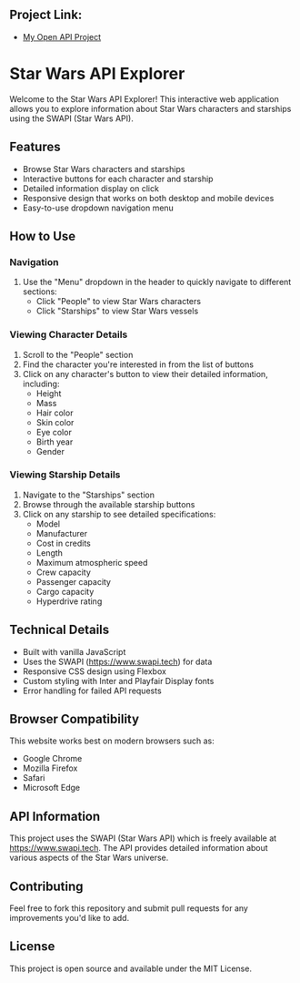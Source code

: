 
## Project Link:

- [My Open API Project](https://github.com/merimastarlit/merim-open-api)


# Star Wars API Explorer

Welcome to the Star Wars API Explorer! This interactive web application allows you to explore information about Star Wars characters and starships using the SWAPI (Star Wars API).

## Features

- Browse Star Wars characters and starships
- Interactive buttons for each character and starship
- Detailed information display on click
- Responsive design that works on both desktop and mobile devices
- Easy-to-use dropdown navigation menu

## How to Use

### Navigation

1. Use the "Menu" dropdown in the header to quickly navigate to different sections:
   - Click "People" to view Star Wars characters
   - Click "Starships" to view Star Wars vessels

### Viewing Character Details

1. Scroll to the "People" section
2. Find the character you're interested in from the list of buttons
3. Click on any character's button to view their detailed information, including:
   - Height
   - Mass
   - Hair color
   - Skin color
   - Eye color
   - Birth year
   - Gender

### Viewing Starship Details

1. Navigate to the "Starships" section
2. Browse through the available starship buttons
3. Click on any starship to see detailed specifications:
   - Model
   - Manufacturer
   - Cost in credits
   - Length
   - Maximum atmospheric speed
   - Crew capacity
   - Passenger capacity
   - Cargo capacity
   - Hyperdrive rating

## Technical Details

- Built with vanilla JavaScript
- Uses the SWAPI (https://www.swapi.tech) for data
- Responsive CSS design using Flexbox
- Custom styling with Inter and Playfair Display fonts
- Error handling for failed API requests

## Browser Compatibility

This website works best on modern browsers such as:
- Google Chrome
- Mozilla Firefox
- Safari
- Microsoft Edge

## API Information

This project uses the SWAPI (Star Wars API) which is freely available at https://www.swapi.tech. The API provides detailed information about various aspects of the Star Wars universe.

## Contributing

Feel free to fork this repository and submit pull requests for any improvements you'd like to add.

## License

This project is open source and available under the MIT License.